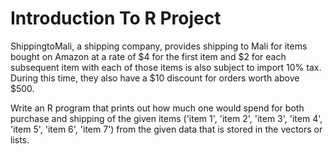 # Introduction To R Project

ShippingtoMali, a shipping company, provides shipping to Mali for items bought on Amazon at a rate of $4 for the first item and $2 for each subsequent item with each of those items is also subject to import 10% tax. During this time, they also have a $10 discount for orders worth above $500. 

Write an R program that prints out how much one would spend for both purchase and shipping of the given items ('item 1', 'item 2', 'item 3', 'item 4', 'item 5', 'item 6', 'item 7') from the given data that is stored in the vectors or lists.

